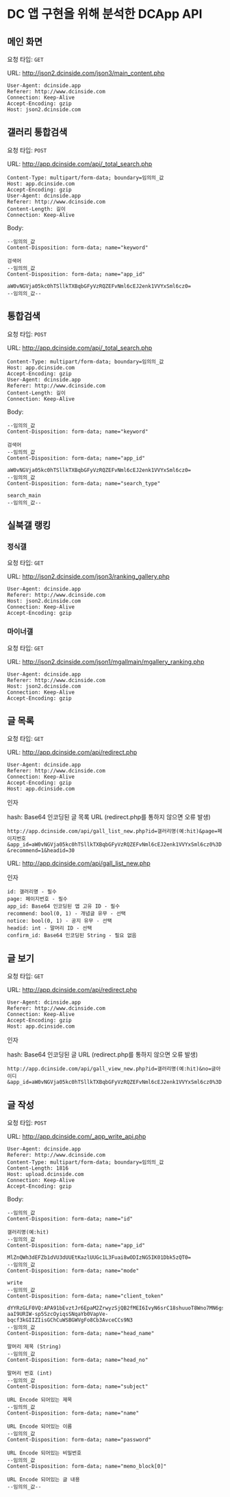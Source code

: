 # DC 앱 구현을 위해 분석한 DCApp API

## 메인 화면

요청 타입: `GET`

URL: http://json2.dcinside.com/json3/main_content.php

```
User-Agent: dcinside.app
Referer: http://www.dcinside.com
Connection: Keep-Alive
Accept-Encoding: gzip
Host: json2.dcinside.com
```

## 갤러리 통합검색

요청 타입: `POST`

URL: http://app.dcinside.com/api/_total_search.php

```
Content-Type: multipart/form-data; boundary=임의의_값
Host: app.dcinside.com
Accept-Encoding: gzip
User-Agent: dcinside.app
Referer: http://www.dcinside.com
Content-Length: 길이
Connection: Keep-Alive
```

Body:
```
--임의의_값
Content-Disposition: form-data; name="keyword"

검색어
--임의의_값
Content-Disposition: form-data; name="app_id"

aW0vNGVja05kc0hTSllkTXBqbGFyVzRQZEFvNml6cEJ2enk1VVYxSml6cz0=
--임의의_값--
```

## 통합검색

요청 타입: `POST`

URL: http://app.dcinside.com/api/_total_search.php

```
Content-Type: multipart/form-data; boundary=임의의_값
Host: app.dcinside.com
Accept-Encoding: gzip
User-Agent: dcinside.app
Referer: http://www.dcinside.com
Content-Length: 길이
Connection: Keep-Alive
```

Body:
```
--임의의_값
Content-Disposition: form-data; name="keyword"

검색어
--임의의_값
Content-Disposition: form-data; name="app_id"

aW0vNGVja05kc0hTSllkTXBqbGFyVzRQZEFvNml6cEJ2enk1VVYxSml6cz0=
--임의의_값
Content-Disposition: form-data; name="search_type"

search_main
--임의의_값--
```

## 실북갤 랭킹

### 정식갤

요청 타입: `GET`

URL: http://json2.dcinside.com/json3/ranking_gallery.php

```
User-Agent: dcinside.app
Referer: http://www.dcinside.com
Host: json2.dcinside.com
Connection: Keep-Alive
Accept-Encoding: gzip
```

### 마이너갤

요청 타입: `GET`

URL: http://json2.dcinside.com/json1/mgallmain/mgallery_ranking.php

```
User-Agent: dcinside.app
Referer: http://www.dcinside.com
Host: json2.dcinside.com
Connection: Keep-Alive
Accept-Encoding: gzip
```



## 글 목록

요청 타입: `GET`

URL: http://app.dcinside.com/api/redirect.php

```
User-Agent: dcinside.app
Referer: http://www.dcinside.com
Connection: Keep-Alive
Accept-Encoding: gzip
Host: app.dcinside.com
```

인자

hash: Base64 인코딩된 글 목록 URL (redirect.php를 통하지 않으면 오류 발생)

`http://app.dcinside.com/api/gall_list_new.php?id=갤러리명(예:hit)&page=페이지번호&app_id=aW0vNGVja05kc0hTSllkTXBqbGFyVzRQZEFvNml6cEJ2enk1VVYxSml6cz0%3D&recommend=1&headid=30`

URL: http://app.dcinside.com/api/gall_list_new.php

인자
```
id: 갤러리명 - 필수
page: 페이지번호 - 필수
app_id: Base64 인코딩된 앱 고유 ID - 필수
recommend: bool(0, 1) - 개념글 유무 - 선택
notice: bool(0, 1) - 공지 유무 - 선택
headid: int - 말머리 ID - 선택
confirm_id: Base64 인코딩된 String - 필요 없음
```

## 글 보기

요청 타입: `GET`

URL: http://app.dcinside.com/api/redirect.php

```
User-Agent: dcinside.app
Referer: http://www.dcinside.com
Connection: Keep-Alive
Accept-Encoding: gzip
Host: app.dcinside.com
```

인자

hash: Base64 인코딩된 글 URL (redirect.php를 통하지 않으면 오류 발생)

`http://app.dcinside.com/api/gall_view_new.php?id=갤러리명(예:hit)&no=글아이디&app_id=aW0vNGVja05kc0hTSllkTXBqbGFyVzRQZEFvNml6cEJ2enk1VVYxSml6cz0%3D`

## 글 작성

요청 타입: `POST`

URL: http://app.dcinside.com/_app_write_api.php

```
User-Agent: dcinside.app
Referer: http://www.dcinside.com
Content-Type: multipart/form-data; boundary=임의의_값
Content-Length: 1816
Host: upload.dcinside.com
Connection: Keep-Alive
Accept-Encoding: gzip
```

Body:

```
--임의의_값
Content-Disposition: form-data; name="id"

갤러리명(예:hit)
--임의의_값
Content-Disposition: form-data; name="app_id"

MlZnQWh3dEFZb1dVU3dUUEtKazlUUGc1L3Fuai8wODIzNG5IK01Dbk5zQT0=
--임의의_값
Content-Disposition: form-data; name="mode"

write
--임의의_값
Content-Disposition: form-data; name="client_token"

dYYRzGLF0VQ:APA91bEvztJr6EpaM2ZrwyzSjQB2fMEI6IvyN6srC18shuuoT8Wno7MN6gsxatAYG-aaI9URIW-sp5SzcOyiqsSNqaYb0VapVe-bqcf3kGIIZIisGChCuWSBGWVgFo8Cb3AvceCCs9N3
--임의의_값
Content-Disposition: form-data; name="head_name"

말머리 제목 (String)
--임의의_값
Content-Disposition: form-data; name="head_no"

말머리 번호 (int)
--임의의_값
Content-Disposition: form-data; name="subject"

URL Encode 되어있는 제목
--임의의_값
Content-Disposition: form-data; name="name"

URL Encode 되어있는 이름
--임의의_값
Content-Disposition: form-data; name="password"

URL Encode 되어있는 비밀번호
--임의의_값
Content-Disposition: form-data; name="memo_block[0]"

URL Encode 되어있는 글 내용
--임의의_값--
```
